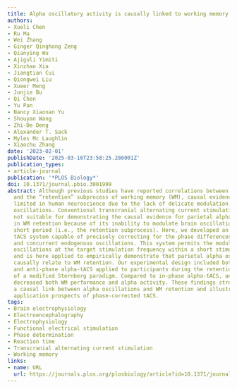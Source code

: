 ```yaml
---
title: Alpha oscillatory activity is causally linked to working memory retention
authors:
- Xueli Chen
- Ru Ma
- Wei Zhang
- Ginger Qinghong Zeng
- Qianying Wu
- Ajiguli Yimiti
- Xinzhao Xia
- Jiangtian Cui
- Qiongwei Liu
- Xueer Meng
- Junjie Bu
- Qi Chen
- Yu Pan
- Nancy Xiaonan Yu
- Shouyan Wang
- Zhi-De Deng
- Alexander T. Sack
- Myles Mc Laughlin
- Xiaochu Zhang
date: '2023-02-01'
publishDate: '2025-03-16T23:58:25.286001Z'
publication_types:
- article-journal
publication: '*PLOS Biology*'
doi: 10.1371/journal.pbio.3001999
abstract: Although previous studies have reported correlations between alpha oscillations
  and the “retention” subprocess of working memory (WM), causal evidence has been
  limited in human neuroscience due to the lack of delicate modulation of human brain
  oscillations. Conventional transcranial alternating current stimulation (tACS) is
  not suitable for demonstrating the causal evidence for parietal alpha oscillations
  in WM retention because of its inability to modulate brain oscillations within a
  short period (i.e., the retention subprocess). Here, we developed an online phase-corrected
  tACS system capable of precisely correcting for the phase differences between tACS
  and concurrent endogenous oscillations. This system permits the modulation of brain
  oscillations at the target stimulation frequency within a short stimulation period
  and is here applied to empirically demonstrate that parietal alpha oscillations
  causally relate to WM retention. Our experimental design included both in-phase
  and anti-phase alpha-tACS applied to participants during the retention subprocess
  of a modified Sternberg paradigm. Compared to in-phase alpha-tACS, anti-phase alpha-tACS
  decreased both WM performance and alpha activity. These findings strongly support
  a causal link between alpha oscillations and WM retention and illustrate the broad
  application prospects of phase-corrected tACS.
tags:
- Brain electrophysiology
- Electroencephalography
- Electrophysiology
- Functional electrical stimulation
- Phase determination
- Reaction time
- Transcranial alternating current stimulation
- Working memory
links:
- name: URL
  url: https://journals.plos.org/plosbiology/article?id=10.1371/journal.pbio.3001999
---
```

